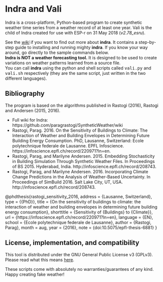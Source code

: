 <!-- utf-8 -->

<h1>Indra and Vali</h1>

Indra is a cross-platform, Python-based program to create synthetic weather time series from a weather record of at least one year. Vali is the child of Indra created for use with ESP-r on 31 May 2018 (<i>v2.78_esru</i>).

See the <a href='https://github.com/paragrastogi/SyntheticWeather/wiki'><i>wiki</i></a> if you want to find out more about <b>indra</b>. It contains a step-by-step guide to installing and running mighty <b>indra</b>. If you know your way around, go directly to the sample commands below.
<br>
<strong>Indra is NOT a weather forecasting tool.</strong> It is designed to be used to create variations on weather patterns learned from a source file.
<br>
You can call <b>indra</b> using the python and shell scripts called <kbd>vali.py</kbd> and <kbd>vali.sh</kbd> respectively (they are the same script, just written in the two different languages).

<h2>Bibliography</h2>
The program is based on the algorithms published in Rastogi (2016), Rastogi and Andersen (2015, 2016).
<br>
<ul>
	<li> Full wiki for Indra: https://github.com/paragrastogi/SyntheticWeather/wiki
	<li>Rastogi, Parag. 2016. On the Sensitivity of Buildings to Climate: The Interaction of Weather and Building Envelopes in Determining Future Building Energy Consumption. PhD, Lausanne, Switzerland: Ecole polytechnique federale de Lausanne. EPFL Infoscience. https://infoscience.epfl.ch/record/220971?ln=en.
	<li>Rastogi, Parag, and Marilyne Andersen. 2015. Embedding Stochasticity in Building Simulation Through Synthetic Weather Files. In Proceedings of BS 2015. Hyderabad, India. http://infoscience.epfl.ch/record/208743.
	<li>Rastogi, Parag, and Marilyne Andersen. 2016. Incorporating Climate Change Predictions in the Analysis of Weather-Based Uncertainty. In Proceedings of SimBuild 2016. Salt Lake City, UT, USA. http://infoscience.epfl.ch/record/208743.
</ul>
@phdthesis{rastogi_sensitivity_2016,
	address = {Lausanne, Switzerland},
	type = {{PhD}},
	title = {On the sensitivity of buildings to climate: the interaction of weather and building envelopes in determining future building energy consumption},
	shorttitle = {Sensitivity of {Buildings} to {Climate}},
	url = {https://infoscience.epfl.ch/record/220971?ln=en},
	language = {EN},
	school = {Ecole polytechnique federale de Lausanne},
	author = {Rastogi, Parag},
	month = aug,
	year = {2016},
	note = {doi:10.5075/epfl-thesis-6881}
}
<br>

<h2>License, implementation, and compatibility</h2>

This tool is distributed under the GNU General Public License v3 (GPLv3). Please read what this means <a href='https://en.wikipedia.org/wiki/GNU_General_Public_License'>here</a>.

These scripts come with absolutely no warranties/guarantees of any kind. Happy creating fake weather!
